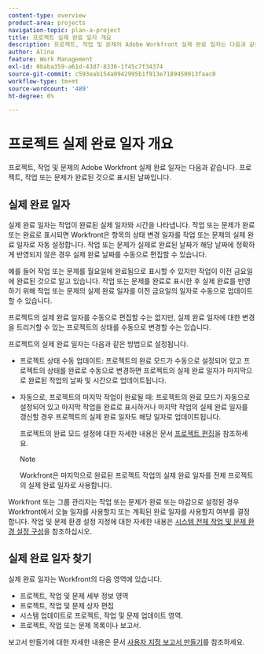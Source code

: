 ```yaml
---
content-type: overview
product-area: projects
navigation-topic: plan-a-project
title: 프로젝트 실제 완료 일자 개요
description: 프로젝트, 작업 및 문제의 Adobe Workfront 실제 완료 일자는 다음과 같습니다. 프로젝트, 작업 또는 문제가 완료된 것으로 표시된 날짜입니다.
author: Alina
feature: Work Management
exl-id: 0baba359-a61d-43d7-8336-1f45c7f34374
source-git-commit: c593eab154a0942995b1f913e7189450913faac0
workflow-type: tm+mt
source-wordcount: '489'
ht-degree: 0%

---
```


# 프로젝트 실제 완료 일자 개요

프로젝트, 작업 및 문제의 Adobe Workfront 실제 완료 일자는 다음과 같습니다. 프로젝트, 작업 또는 문제가 완료된 것으로 표시된 날짜입니다.

## 실제 완료 일자

실제 완료 일자는 작업이 완료된 실제 일자와 시간을 나타냅니다. 작업 또는 문제가 완료 또는 완료로 표시되면 Workfront은 항목의 상태 변경 일자를 작업 또는 문제의 실제 완료 일자로 자동 설정합니다. 작업 또는 문제가 실제로 완료된 날짜가 해당 날짜에 정확하게 반영되지 않은 경우 실제 완료 날짜를 수동으로 편집할 수 있습니다.

예를 들어 작업 또는 문제를 월요일에 완료됨으로 표시할 수 있지만 작업이 이전 금요일에 완료된 것으로 알고 있습니다. 작업 또는 문제를 완료로 표시한 후 실제 완료를 반영하기 위해 작업 또는 문제의 실제 완료 일자를 이전 금요일의 일자로 수동으로 업데이트할 수 있습니다.

프로젝트의 실제 완료 일자를 수동으로 편집할 수는 없지만, 실제 완료 일자에 대한 변경을 트리거할 수 있는 프로젝트의 상태를 수동으로 변경할 수는 있습니다.

프로젝트의 실제 완료 일자는 다음과 같은 방법으로 설정됩니다.

* 프로젝트 상태 수동 업데이트: 프로젝트의 완료 모드가 수동으로 설정되어 있고 프로젝트의 상태를 완료로 수동으로 변경하면 프로젝트의 실제 완료 일자가 마지막으로 완료된 작업의 날짜 및 시간으로 업데이트됩니다.
* 자동으로, 프로젝트의 마지막 작업이 완료될 때: 프로젝트의 완료 모드가 자동으로 설정되어 있고 마지막 작업을 완료로 표시하거나 마지막 작업의 실제 완료 일자를 갱신할 경우 프로젝트의 실제 완료 일자도 해당 일자로 업데이트됩니다.

  프로젝트의 완료 모드 설정에 대한 자세한 내용은 문서 [프로젝트 편집](../../../manage-work/projects/manage-projects/edit-projects.md)을 참조하세요.

  >[!NOTE]
  >
  >Workfront은 마지막으로 완료된 프로젝트 작업의 실제 완료 일자를 전체 프로젝트의 실제 완료 일자로 사용합니다.

Workfront 또는 그룹 관리자는 작업 또는 문제가 완료 또는 마감으로 설정된 경우 Workfront에서 오늘 일자를 사용할지 또는 계획된 완료 일자를 사용할지 여부를 결정합니다. 작업 및 문제 환경 설정 지정에 대한 자세한 내용은 [시스템 전체 작업 및 문제 환경 설정 구성](../../../administration-and-setup/set-up-workfront/configure-system-defaults/set-task-issue-preferences.md)을 참조하십시오.

<!--this statement is confusing, not sure what it is referring to, so I am drafting this for now: The value for the Actual Completion Date is always what is considered the current date and time.-->



## 실제 완료 일자 찾기

실제 완료 일자는 Workfront의 다음 영역에 있습니다.

* 프로젝트, 작업 및 문제 세부 정보 영역
* 프로젝트, 작업 및 문제 상자 편집
* 시스템 업데이트로 프로젝트, 작업 및 문제 업데이트 영역.
* 프로젝트, 작업 또는 문제 목록이나 보고서.

보고서 만들기에 대한 자세한 내용은 문서 [사용자 지정 보고서 만들기](../../../reports-and-dashboards/reports/creating-and-managing-reports/create-custom-report.md)를 참조하세요.
